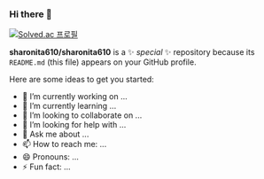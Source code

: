 ### Hi there 👋

[![Solved.ac
프로필](http://mazassumnida.wtf/api/v2/generate_badge?boj={handle})](https://solved.ac/{sharonita})


**sharonita610/sharonita610** is a ✨ _special_ ✨ repository because its `README.md` (this file) appears on your GitHub profile.


Here are some ideas to get you started:

- 🔭 I’m currently working on ...
- 🌱 I’m currently learning ...
- 👯 I’m looking to collaborate on ...
- 🤔 I’m looking for help with ...
- 💬 Ask me about ...
- 📫 How to reach me: ...
- 😄 Pronouns: ...
- ⚡ Fun fact: ...

